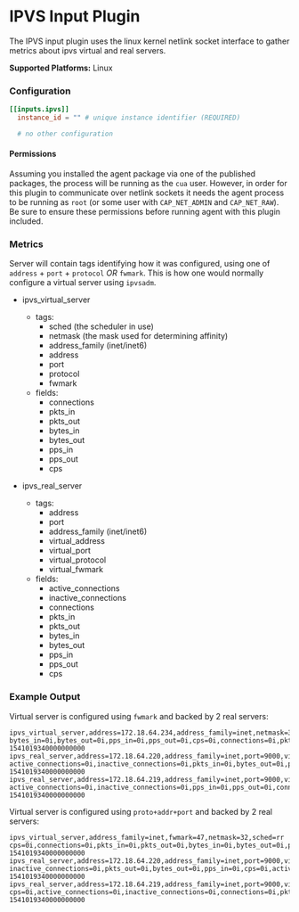 # IPVS Input Plugin

The IPVS input plugin uses the linux kernel netlink socket interface to gather
metrics about ipvs virtual and real servers.

**Supported Platforms:** Linux

### Configuration

```toml
[[inputs.ipvs]]
  instance_id = "" # unique instance identifier (REQUIRED)

  # no other configuration
```

#### Permissions

Assuming you installed the agent package via one of the published packages,
the process will be running as the `cua` user. However, in order for this
plugin to communicate over netlink sockets it needs the agent process to be
running as `root` (or some user with `CAP_NET_ADMIN` and `CAP_NET_RAW`). Be sure
to ensure these permissions before running agent with this plugin included.

### Metrics

Server will contain tags identifying how it was configured, using one of
`address` + `port` + `protocol` *OR* `fwmark`. This is how one would normally
configure a virtual server using `ipvsadm`.

- ipvs_virtual_server
    - tags:
        - sched (the scheduler in use)
        - netmask (the mask used for determining affinity)
        - address_family (inet/inet6)
        - address
        - port
        - protocol
        - fwmark
    - fields:
        - connections
        - pkts_in
        - pkts_out
        - bytes_in
        - bytes_out
        - pps_in
        - pps_out
        - cps

- ipvs_real_server
    - tags:
        - address
        - port
        - address_family (inet/inet6)
        - virtual_address
        - virtual_port
        - virtual_protocol
        - virtual_fwmark
    - fields:
        - active_connections
        - inactive_connections
        - connections
        - pkts_in
        - pkts_out
        - bytes_in
        - bytes_out
        - pps_in
        - pps_out
        - cps

### Example Output

Virtual server is configured using `fwmark` and backed by 2 real servers:

```
ipvs_virtual_server,address=172.18.64.234,address_family=inet,netmask=32,port=9000,protocol=tcp,sched=rr bytes_in=0i,bytes_out=0i,pps_in=0i,pps_out=0i,cps=0i,connections=0i,pkts_in=0i,pkts_out=0i 1541019340000000000
ipvs_real_server,address=172.18.64.220,address_family=inet,port=9000,virtual_address=172.18.64.234,virtual_port=9000,virtual_protocol=tcp active_connections=0i,inactive_connections=0i,pkts_in=0i,bytes_out=0i,pps_out=0i,connections=0i,pkts_out=0i,bytes_in=0i,pps_in=0i,cps=0i 1541019340000000000
ipvs_real_server,address=172.18.64.219,address_family=inet,port=9000,virtual_address=172.18.64.234,virtual_port=9000,virtual_protocol=tcp active_connections=0i,inactive_connections=0i,pps_in=0i,pps_out=0i,connections=0i,pkts_in=0i,pkts_out=0i,bytes_in=0i,bytes_out=0i,cps=0i 1541019340000000000
```

Virtual server is configured using `proto+addr+port` and backed by 2 real servers:

```
ipvs_virtual_server,address_family=inet,fwmark=47,netmask=32,sched=rr cps=0i,connections=0i,pkts_in=0i,pkts_out=0i,bytes_in=0i,bytes_out=0i,pps_in=0i,pps_out=0i 1541019340000000000
ipvs_real_server,address=172.18.64.220,address_family=inet,port=9000,virtual_fwmark=47 inactive_connections=0i,pkts_out=0i,bytes_out=0i,pps_in=0i,cps=0i,active_connections=0i,pkts_in=0i,bytes_in=0i,pps_out=0i,connections=0i 1541019340000000000
ipvs_real_server,address=172.18.64.219,address_family=inet,port=9000,virtual_fwmark=47 cps=0i,active_connections=0i,inactive_connections=0i,connections=0i,pkts_in=0i,bytes_out=0i,pkts_out=0i,bytes_in=0i,pps_in=0i,pps_out=0i 1541019340000000000
```
